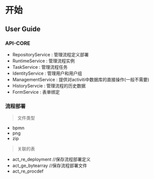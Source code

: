 # 开始

## User Guide
### API-CORE
* RepositoryService : 管理流程定义部署
* RuntimeService : 管理流程实例
* TaskService : 管理流程任务
* IdentityService : 管理用户和用户组
* ManagementService : 提供对activiti中数据库的直接操作(一般不需要)
* HistoryServcie : 管理流程的历史数据
* FormService : 表单绑定
### 流程部署
> 文件类型
* bpmn
* png
* zip
> 关联的表
* act_re_deployment //保存流程部署定义
* act_ge_bytearray //保存流程部署文件
* act_re_procdef  




